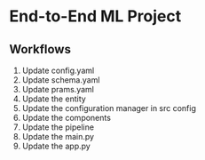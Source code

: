 # End-to-End ML Project

## Workflows

1. Update config.yaml
2. Update schema.yaml
3. Update prams.yaml
4. Update the entity
5. Update the configuration manager in src config
6. Update the components
7. Update the pipeline
8. Update the main.py
9. Update the app.py